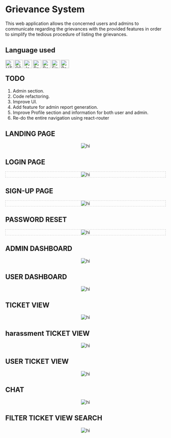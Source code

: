 # Grievance System

This web application allows the concerned users and admins to communicate regarding the grievances with the provided features in order to simplify the tedious procedure of listing the grievances.

## Language used

<img align="left" alt="HTML5" width="26px" src="https://raw.githubusercontent.com/github/explore/80688e429a7d4ef2fca1e82350fe8e3517d3494d/topics/html/html.png" />
<img align="left" alt="CSS3" width="26px" src="https://raw.githubusercontent.com/github/explore/80688e429a7d4ef2fca1e82350fe8e3517d3494d/topics/css/css.png" />
<img align="left" alt="JavaScript" width="26px" src="https://raw.githubusercontent.com/github/explore/80688e429a7d4ef2fca1e82350fe8e3517d3494d/topics/javascript/javascript.png" />
<img align="left" alt="React" width="26px" src="https://raw.githubusercontent.com/github/explore/80688e429a7d4ef2fca1e82350fe8e3517d3494d/topics/react/react.png" />
<img align="left" alt="Bootstrap" width="26px" src="https://raw.githubusercontent.com/github/explore/80688e429a7d4ef2fca1e82350fe8e3517d3494d/topics/bootstrap/bootstrap.png" />
<img align="left" alt="Firebase" width="26px" src="https://raw.githubusercontent.com/github/explore/80688e429a7d4ef2fca1e82350fe8e3517d3494d/topics/firebase/firebase.png" />
<img align="left" alt="Redux" width="26px" src="https://raw.githubusercontent.com/github/explore/80688e429a7d4ef2fca1e82350fe8e3517d3494d/topics/redux/redux.png" />
<br />


## TODO

1. Admin section.
2. Code refactoring.
3. Improve UI.
4. Add feature for admin report generation.
5. Improve Profile section and information for both user and admin.
6. Re-do the entire navigation using react-router

## LANDING PAGE

<p align="center">
  <img src="screenshots/landing.png" alt="hi" class="inline"/>
</p>

## LOGIN PAGE

<p align="center" style="border:1px dashed #ccc">
  <img src="screenshots/login.png" alt="hi" class="inline"/>
</p>

## SIGN-UP PAGE

<p align="center" style="border:1px dashed #ccc">
  <img src="screenshots/register.png" alt="hi" class="inline"/>
</p>

## PASSWORD RESET

<p align="center" style="border:1px dashed #ccc">
  <img src="screenshots/reset.png" alt="hi" class="inline"/>
</p>

## ADMIN DASHBOARD

<p align="center">
  <img src="screenshots/admindash.png" alt="hi" class="inline"/>
</p>

## USER DASHBOARD

<p align="center">
  <img src="screenshots/userdash.png" alt="hi" class="inline"/>
</p>

## TICKET VIEW

<p align="center">
  <img src="screenshots/fulltick.png" alt="hi" class="inline"/>
</p>

## harassment TICKET VIEW

<p align="center">
  <img src="screenshots/listadmin.png" alt="hi" class="inline"/>
</p>

## USER TICKET VIEW

<p align="center">
  <img src="screenshots/listuser.png" alt="hi" class="inline"/>
</p>

## CHAT

<p align="center">
  <img src="screenshots/chat.png" alt="hi" class="inline"/>
</p>

## FILTER TICKET VIEW SEARCH

<p align="center">
  <img src="screenshots/search.png" alt="hi" class="inline"/>
</p>
